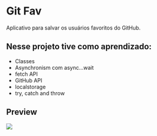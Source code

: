 # Git Fav

 Aplicativo para salvar os usuários favoritos do GitHub.
 
 ## Nesse projeto tive como aprendizado:
 
- Classes
- Asynchronism com async...wait
- fetch API
- GitHub API
- localstorage
- try, catch and throw

## Preview

<img src="https://user-images.githubusercontent.com/103150670/199750306-2c59fc07-b780-4ce1-bc3c-77e8d4f99792.png" />
